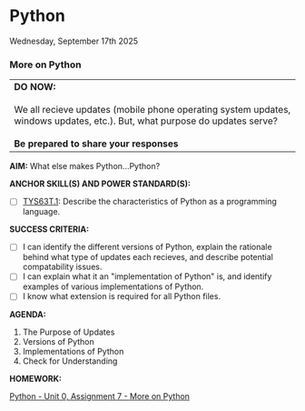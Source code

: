# Python
Wednesday, September 17th 2025

### More on Python

<table>
  <tr>
    <td><b>DO NOW:</b><br><br>
    We all recieve updates (mobile phone operating system updates, windows updates, etc.).  But, what purpose do updates serve?<br><br>
    <b>Be prepared to share your responses</b></td>
  </tr>
</table>

**AIM:** What else makes Python...Python?

**ANCHOR SKILL(S) AND POWER STANDARD(S):** 

 - [ ] <ins>TYS63T.1</ins>: Describe the characteristics of Python as a programming language.

**SUCCESS CRITERIA:**
- [ ] I can identify the different versions of Python, explain the rationale behind what type of updates each recieves, and describe potential compatability issues.
- [ ] I can explain what it an "implementation of Python" is, and identify examples of various implementations of Python.
- [ ] I know what extension is required for all Python files.

**AGENDA:**

1. The Purpose of Updates
2. Versions of Python
3. Implementations of Python
4. Check for Understanding

**HOMEWORK:** 

[Python - Unit 0, Assignment 7 - More on Python](https://github.com/MrJSwotinsky/Python_2025_2026/blob/main/Unit_00_Intro_to_Python/Assignments/Assignment_07_More_on_Python_Review.md)
